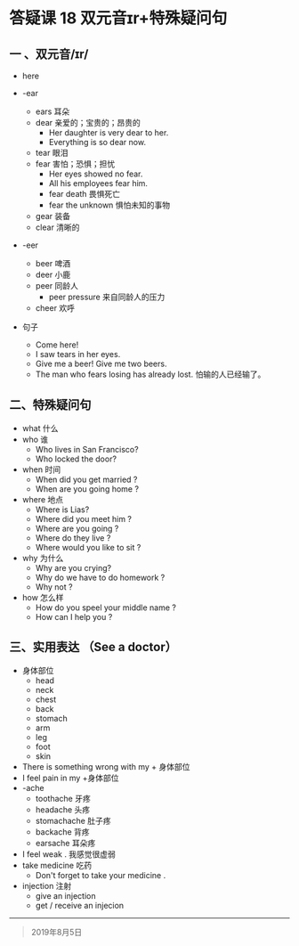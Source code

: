 # 答疑课 18 双元音ɪr+特殊疑问句

## 一 、双元音/ɪr/

- here

- -ear

  - ears 耳朵
  - dear 亲爱的；宝贵的；昂贵的
    - Her daughter is very dear to her.
    - Everything is so dear now.
  - tear 眼泪
  - fear 害怕；恐惧；担忧
    - Her eyes showed no fear.
    - All his employees fear him.
    - fear death 畏惧死亡
    - fear the unknown 惧怕未知的事物
  - gear 装备
  - clear 清晰的

- -eer

  - beer 啤酒
  - deer 小鹿
  - peer 同龄人
    - peer pressure 来自同龄人的压力
  - cheer 欢呼

- 句子

  - Come here!
  - I saw tears in her eyes.
  - Give me a beer! Give me two beers.
  - The man who fears losing has already lost. 怕输的人已经输了。

  

  

## 二、特殊疑问句


- what 什么
- who 谁
  - Who lives in San Francisco?
  - Who locked the door?
- when 时间
  - When did you get married ?
  - When are you going home ?
- where 地点
  - Where is Lias?
  - Where did you meet him ?
  - Where are you going ?
  - Where do they live ?
  - Where would you like to sit ?
- why 为什么
  - Why are you crying?
  - Why do we have to do homework ?
  - Why not ?
- how 怎么样
  - How do you speel your middle name ?
  - How can I help you ?

## 三、实用表达 （See a doctor）

- 身体部位
  - head
  - neck
  - chest
  - back
  - stomach
  - arm
  - leg
  - foot
  - skin
- There is something wrong with my + 身体部位
- I feel pain in my +身体部位
- -ache
  - toothache 牙疼
  - headache 头疼
  - stomachache 肚子疼
  - backache 背疼
  - earsache 耳朵疼
- I feel weak . 我感觉很虚弱
- take medicine 吃药
  - Don't forget to take your medicine .
- injection 注射
  - give an injection 
  - get / receive an injecion

---

> 2019年8月5日
